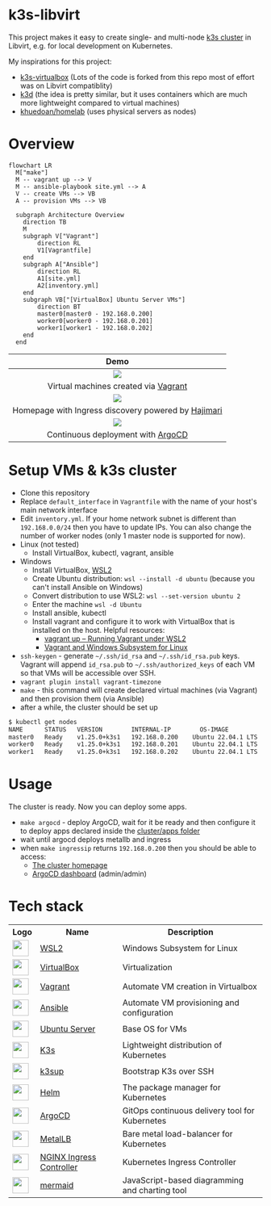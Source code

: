 # k3s-libvirt
This project makes it easy to create single- and multi-node [k3s cluster](https://k3s.io) in Libvirt, e.g. for local development on Kubernetes.

My inspirations for this project:
- [k3s-virtualbox](https://github.com/erykio/k3s-virtualbox) (Lots of the code is forked from this repo most of effort was on Libvirt compatiblity)
- [k3d](https://github.com/k3d-io/k3d) (the idea is pretty similar, but it uses containers which are much more lightweight compared to virtual machines)
- [khuedoan/homelab](https://github.com/khuedoan/homelab) (uses physical servers as nodes)

# Overview

```mermaid
flowchart LR
  M["make"]
  M -- vagrant up --> V
  M -- ansible-playbook site.yml --> A
  V -- create VMs --> VB
  A -- provision VMs --> VB
  
  subgraph Architecture Overview
    direction TB
    M
    subgraph V["Vagrant"]
        direction RL
        V1[Vagrantfile]
    end
    subgraph A["Ansible"]
        direction RL
        A1[site.yml]
        A2[inventory.yml]
    end
    subgraph VB["[VirtualBox] Ubuntu Server VMs"]
        direction BT
        master0[master0 - 192.168.0.200]
        worker0[worker0 - 192.168.0.201]
        worker1[worker1 - 192.168.0.202]
    end
  end
```

| Demo                                                                                        |
| :--:                                                                                        |
| [![][libvirt-demo]][homepage-demo]                                                       |
| Virtual machines created via [Vagrant](https://www.vagrantup.com/)                          |
| [![][homepage-demo]][homepage-demo]                                                         |
| Homepage with Ingress discovery powered by [Hajimari](https://hajimari.io/)                 |
| [![][argocd-demo]][argocd-demo]                                                             |
| Continuous deployment with [ArgoCD](https://argoproj.github.io)                             |

[libvirt-demo]: images/libvirt.png
[homepage-demo]: images/hajimari.png
[argocd-demo]: images/argocd.png

# Setup VMs & k3s cluster
- Clone this repository
- Replace `default_interface` in `Vagrantfile` with the name of your host's main network interface  
- Edit `inventory.yml`. If your home network subnet is different than `192.168.0.0/24` then you have to update IPs. You can also change the number of worker nodes (only 1 master node is supported for now).
- Linux (not tested)
    - Install VirtualBox, kubectl, vagrant, ansible
- Windows
    - Install VirtualBox, [WSL2](https://docs.microsoft.com/en-us/windows/wsl/install)
    - Create Ubuntu distribution: `wsl --install -d ubuntu` (because you can't install Ansible on Windows)
    - Convert distribution to use WSL2: `wsl --set-version ubuntu 2`
    - Enter the machine `wsl -d Ubuntu`
    - Install ansible, kubectl
    - Install vagrant and configure it to work with VirtualBox that is installed on the host. Helpful resources:
        - [vagrant up – Running Vagrant under WSL2](https://thedatabaseme.de/2022/02/20/vagrant-up-running-vagrant-under-wsl2/)
        - [Vagrant and Windows Subsystem for Linux](https://www.vagrantup.com/docs/other/wsl)
- `ssh-keygen` - generate `~/.ssh/id_rsa` and `~/.ssh/id_rsa.pub` keys. Vagrant will append `id_rsa.pub` to `~/.ssh/authorized_keys` of each VM so that VMs will be accessible over SSH.
- `vagrant plugin install vagrant-timezone`
- `make` - this command will create declared virtual machines (via Vagrant) and then provision them (via Ansible)
- after a while, the cluster should be set up
```bash
$ kubectl get nodes
NAME      STATUS   VERSION        INTERNAL-IP        OS-IMAGE            CONTAINER-RUNTIME
master0   Ready    v1.25.0+k3s1   192.168.0.200    Ubuntu 22.04.1 LTS    containerd://1.6.8-k3s1
worker0   Ready    v1.25.0+k3s1   192.168.0.201    Ubuntu 22.04.1 LTS    containerd://1.6.8-k3s1
worker1   Ready    v1.25.0+k3s1   192.168.0.202    Ubuntu 22.04.1 LTS    containerd://1.6.8-k3s1
```


# Usage
The cluster is ready. Now you can deploy some apps.
- `make argocd` - deploy ArgoCD, wait for it be ready and then configure it to deploy apps declared inside the [cluster/apps folder](https://github.com/erykio/k3s-libvirt/tree/master/cluster/apps)
- wait until argocd deploys metallb and ingress
- when `make ingressip` returns `192.168.0.200` then you should be able to access:
    - [The cluster homepage](http://home.192-168-0-200.nip.io/)
    - [ArgoCD dashboard](http://argocd.192-168-0-200.nip.io/) (admin/admin)



# Tech stack

<table>
    <tr>
        <th>Logo</th>
        <th>Name</th>
        <th>Description</th>
    </tr>
    <tr>
        <td><img width="32" src="https://upload.wikimedia.org/wikipedia/commons/thumb/3/35/Tux.svg/84px-Tux.svg.png"></td>
        <td><a href="https://en.wikipedia.org/wiki/Windows_Subsystem_for_Linux">WSL2</a></td>
        <td>Windows Subsystem for Linux </td>
    </tr>
    <tr>
        <td><img width="32" src="https://upload.wikimedia.org/wikipedia/commons/thumb/d/d5/Virtualbox_logo.png/121px-Virtualbox_logo.png"></td>
        <td><a href="https://www.libvirt.org/">VirtualBox</a></td>
        <td>Virtualization</td>
    </tr>
    <tr>
        <td><img width="32" src="https://upload.wikimedia.org/wikipedia/commons/thumb/8/87/Vagrant.png/150px-Vagrant.png"></td>
        <td><a href="https://www.vagrantup.com/">Vagrant</a></td>
        <td>Automate VM creation in Virtualbox</td>
    </tr>
    <tr>
        <td><img width="32" src="https://upload.wikimedia.org/wikipedia/commons/thumb/2/24/Ansible_logo.svg/100px-Ansible_logo.svg.png"></td>
        <td><a href="https://www.ansible.com">Ansible</a></td>
        <td>Automate VM provisioning and configuration</td>
    </tr>
    <tr>
        <td><img width="32" src="https://upload.wikimedia.org/wikipedia/commons/thumb/a/ab/Logo-ubuntu_cof-orange-hex.svg/2048px-Logo-ubuntu_cof-orange-hex.svg.png"></td>
        <td><a href="https://ubuntu.com/download/server">Ubuntu Server</a></td>
        <td>Base OS for VMs</td>
    </tr>
    <tr>
        <td><img width="32" src="https://cncf-branding.netlify.app/img/projects/k3s/icon/color/k3s-icon-color.svg"></td>
        <td><a href="https://k3s.io">K3s</a></td>
        <td>Lightweight distribution of Kubernetes</td>
    </tr>
    <tr>
        <td><img width="32" src="https://github.com/alexellis/k3sup/raw/master/docs/assets/k3sup.png"></td>
        <td><a href="https://github.com/alexellis/k3sup">k3sup</a></td>
        <td>Bootstrap K3s over SSH</td>
    </tr>
    <tr>
        <td><img width="32" src="https://cncf-branding.netlify.app/img/projects/helm/icon/color/helm-icon-color.svg"></td>
        <td><a href="https://helm.sh">Helm</a></td>
        <td>The package manager for Kubernetes</td>
    </tr>
    <tr>
        <td><img width="32" src="https://camo.githubusercontent.com/42ecb0e82021bf95ed3bc09ccab58ab03a4c6b8b8d22f6c628c14c38244e641d/68747470733a2f2f636e63662d6272616e64696e672e6e65746c6966792e6170702f696d672f70726f6a656374732f6172676f2f69636f6e2f636f6c6f722f6172676f2d69636f6e2d636f6c6f722e737667"></td>
        <td><a href="https://argoproj.github.io">ArgoCD</a></td>
        <td>GitOps continuous delivery tool for Kubernetes</td>
    </tr>
    <tr>
        <td><img width="32" src="https://avatars.githubusercontent.com/u/60239468?s=200&v=4"></td>
        <td><a href="https://metallb.org">MetalLB</a></td>
        <td>Bare metal load-balancer for Kubernetes</td>
    </tr>
    <tr>
        <td><img width="32" src="https://avatars.githubusercontent.com/u/1412239?s=200&v=4"></td>
        <td><a href="https://kubernetes.github.io/ingress-nginx/">NGINX Ingress Controller</a></td>
        <td>Kubernetes Ingress Controller</td>
    </tr>
    <tr>
        <td><img width="32" src="https://simpleicons.org/icons/diagramsdotnet.svg"></td>
        <td><a href="https://github.com/mermaid-js/mermaid">mermaid</a></td>
        <td>JavaScript-based diagramming and charting tool</td>
    </tr>
</table>